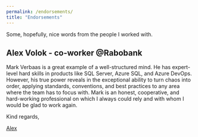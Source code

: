 ```yaml
---
permalink: /endorsements/
title: "Endorsements"
---
```


Some, hopefully, nice words from the people I worked with.

## Alex Volok - co-worker @Rabobank

Mark Verbaas is a great example of a well-structured mind.
He has expert-level hard skills in products like SQL Server, Azure SQL, and Azure DevOps.
However, his true power reveals in the exceptional ability to turn chaos into order, applying standards, conventions, and best practices to any area where the team has to focus with.
Mark is an honest, cooperative, and hard-working professional on which I always could rely and with whom I would be glad to work again.

Kind regards,

[Alex](https://www.linkedin.com/in/alexandrvolok/)
